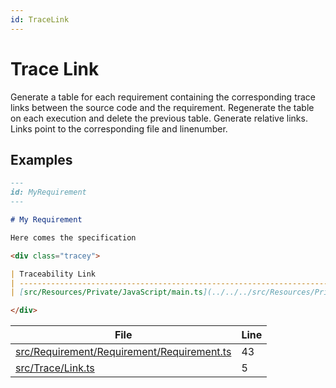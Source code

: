 ```yaml
---
id: TraceLink
---
```


# Trace Link

Generate a table for each requirement containing the corresponding trace links between the source code and the requirement.
Regenerate the table on each execution and delete the previous table.
Generate relative links.
Links point to the corresponding file and linenumber.

## Examples

```md
---
id: MyRequirement
---

# My Requirement

Here comes the specification

<div class="tracey">

| Traceability Link                                                                                |
| ------------------------------------------------------------------------------------------------ |
| [src/Resources/Private/JavaScript/main.ts](../../../src/Resources/Private/JavaScript/main.ts#L1) |

</div>
```

<div class="tracey">

| File                                                                                               | Line |
| -------------------------------------------------------------------------------------------------- | ---- |
| [src/Requirement/Requirement/Requirement.ts](../../src/Requirement/Requirement/Requirement.ts#L43) | 43   |
| [src/Trace/Link.ts](../../src/Trace/Link.ts#L5)                                                    | 5    |

</div>
